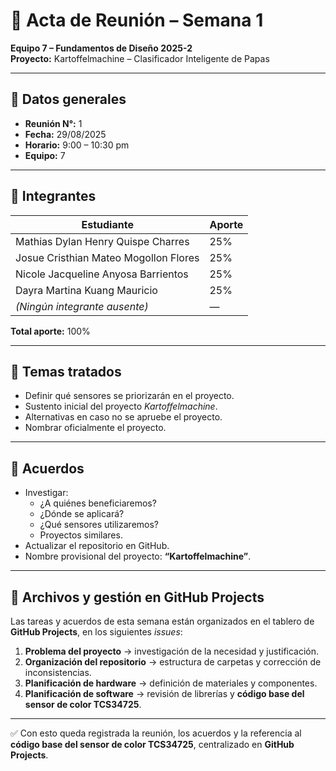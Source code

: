 # 📝 Acta de Reunión – Semana 1  
**Equipo 7 – Fundamentos de Diseño 2025-2**  
**Proyecto:** Kartoffelmachine – Clasificador Inteligente de Papas  

---

## 📅 Datos generales
- **Reunión N°:** 1  
- **Fecha:** 29/08/2025  
- **Horario:** 9:00 – 10:30 pm  
- **Equipo:** 7  

---

## 👥 Integrantes
| Estudiante | Aporte |
|------------|--------|
| Mathias Dylan Henry Quispe Charres | 25% |
| Josue Cristhian Mateo Mogollon Flores | 25% |
| Nicole Jacqueline Anyosa Barrientos | 25% |
| Dayra Martina Kuang Mauricio | 25% |
| *(Ningún integrante ausente)* | — |

**Total aporte:** 100%  

---

## 📌 Temas tratados
- Definir qué sensores se priorizarán en el proyecto.  
- Sustento inicial del proyecto *Kartoffelmachine*.  
- Alternativas en caso no se apruebe el proyecto.  
- Nombrar oficialmente el proyecto.  

---

## 🤝 Acuerdos
- Investigar:  
  - ¿A quiénes beneficiaremos?  
  - ¿Dónde se aplicará?  
  - ¿Qué sensores utilizaremos?  
  - Proyectos similares.  
- Actualizar el repositorio en GitHub.  
- Nombre provisional del proyecto: **“Kartoffelmachine”**.  

---

## 📂 Archivos y gestión en GitHub Projects
Las tareas y acuerdos de esta semana están organizados en el tablero de **GitHub Projects**, en los siguientes *issues*:  

1. **Problema del proyecto** → investigación de la necesidad y justificación.  
2. **Organización del repositorio** → estructura de carpetas y corrección de inconsistencias.  
3. **Planificación de hardware** → definición de materiales y componentes.  
4. **Planificación de software** → revisión de librerías y **código base del sensor de color TCS34725**.  

---

✅ Con esto queda registrada la reunión, los acuerdos y la referencia al **código base del sensor de color TCS34725**, centralizado en **GitHub Projects**.  
